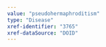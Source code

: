 ```yaml
---
value: "pseudohermaphroditism"
type: "Disease"
xref-identifier: "3765"
xref-dataSource: "DOID"
---
```

